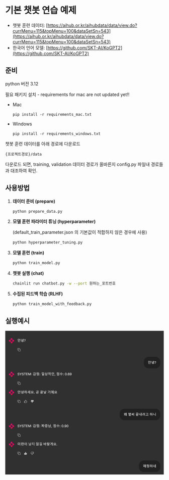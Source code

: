 # 기본 챗봇 연습 예제

- 챗봇 훈련 데이터: [https://aihub.or.kr/aihubdata/data/view.do?currMenu=115&topMenu=100&dataSetSn=543](https://aihub.or.kr/aihubdata/data/view.do?currMenu=115&topMenu=100&dataSetSn=543)
- 한국어 언어 모델: [https://github.com/SKT-AI/KoGPT2](https://github.com/SKT-AI/KoGPT2)

## 준비
python 버전 3.12

필요 패키지 설치 - requirements for mac are not updated yet!!
- Mac
   ```
   pip install -r requirements_mac.txt
   ```
- Windows
   ```
   pip install -r requirements_windows.txt
   ```

챗봇 훈련 데이터를 아래 경로에 다운로드
   ```
   {프로젝트경로}/data
   ```
다운로드 되면, training, validation 데이터 경로가 올바른지 config.py 파일내 경로들과 대조하여 확인.

## 사용방법

1. **데이터 준비 (prepare)**

   ```sh
   python prepare_data.py
   ```
2. **모델 훈련 파라미터 튜닝 (hyperparameter)**

   (default_train_parameter.json 의 기본값이 적합하지 않은 경우에 사용)

   ```sh
   python hyperparameter_tuning.py
   ```
3. **모델 훈련 (train)**

   ```sh
   python train_model.py
   ```
4. **챗봇 실행 (chat)**

   ```sh
   chainlit run chatbot.py -w --port 원하는_포트번호
   ```
4. **수집된 피드백 학습 (RLHF)**

   ```sh
   python train_model_with_feedback.py
   ```
## 실행예시

 ![img.png](example/exampleRun.png)
